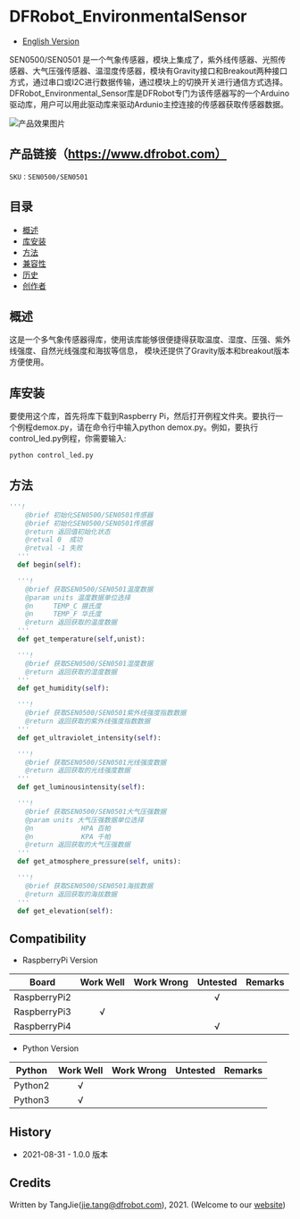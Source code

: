 DFRobot_EnvironmentalSensor
===========================

* [English Version](README.md)

SEN0500/SEN0501 是一个气象传感器，模块上集成了，紫外线传感器、光照传感器、大气压强传感器、温湿度传感器，模块有Gravity接口和Breakout两种接口方式，通过串口或I2C进行数据传输，通过模块上的切换开关进行通信方式选择。
DFRobot_Environmental_Sensor库是DFRobot专门为该传感器写的一个Arduino驱动库，用户可以用此驱动库来驱动Ardunio主控连接的传感器获取传感器数据。

![产品效果图片](../../resources/images/SEN0500/SEN0501.png)

## 产品链接（https://www.dfrobot.com）

    SKU：SEN0500/SEN0501
  
## 目录

  * [概述](#概述)
  * [库安装](#库安装)
  * [方法](#方法)
  * [兼容性](#兼容性)
  * [历史](#历史)
  * [创作者](#创作者)

## 概述

这是一个多气象传感器得库，使用该库能够很便捷得获取温度、湿度、压强、紫外线强度、自然光线强度和海拔等信息，
模块还提供了Gravity版本和breakout版本方便使用。


## 库安装

要使用这个库，首先将库下载到Raspberry Pi，然后打开例程文件夹。要执行一个例程demox.py，请在命令行中输入python demox.py。例如，要执行control_led.py例程，你需要输入:

```python
python control_led.py
```



## 方法

```python
'''!
    @brief 初始化SEN0500/SEN0501传感器
    @brief 初始化SEN0500/SEN0501传感器
    @return 返回值初始化状态
    @retval 0  成功
    @retval -1 失败
  '''
  def begin(self):

  '''!
    @brief 获取SEN0500/SEN0501温度数据
    @param units 温度数据单位选择
    @n     TEMP_C 摄氏度
    @n     TEMP_F 华氏度 
    @return 返回获取的温度数据
  '''
  def get_temperature(self,unist):

  '''!
    @brief 获取SEN0500/SEN0501湿度数据 
    @return 返回获取的湿度数据
  '''
  def get_humidity(self):

  '''!
    @brief 获取SEN0500/SEN0501紫外线强度指数数据 
    @return 返回获取的紫外线强度指数数据
  '''
  def get_ultraviolet_intensity(self):

  '''!
    @brief 获取SEN0500/SEN0501光线强度数据 
    @return 返回获取的光线强度数据
  '''
  def get_luminousintensity(self):

  '''!
    @brief 获取SEN0500/SEN0501大气压强数据 
    @param units 大气压强数据单位选择
    @n            HPA 百帕
    @n            KPA 千帕
    @return 返回获取的大气压强数据
  '''
  def get_atmosphere_pressure(self, units):

  '''!
    @brief 获取SEN0500/SEN0501海拔数据 
    @return 返回获取的海拔数据
  '''
  def get_elevation(self):
```

## Compatibility

* RaspberryPi Version

| Board        | Work Well | Work Wrong | Untested | Remarks |
| ------------ | :-------: | :--------: | :------: | ------- |
| RaspberryPi2 |           |            |    √     |         |
| RaspberryPi3 |     √     |            |          |         |
| RaspberryPi4 |           |            |     √    |         |

* Python Version

| Python  | Work Well | Work Wrong | Untested | Remarks |
| ------- | :-------: | :--------: | :------: | ------- |
| Python2 |     √     |            |          |         |
| Python3 |     √     |            |          |         |

## History

- 2021-08-31 - 1.0.0 版本

## Credits

Written by TangJie(jie.tang@dfrobot.com), 2021. (Welcome to our [website](https://www.dfrobot.com/))